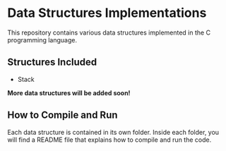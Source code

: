 # Data Structures Implementations

This repository contains various data structures implemented in the C programming language.

## Structures Included

- Stack

**More data structures will be added soon!**
  

## How to Compile and Run

Each data structure is contained in its own folder. Inside each folder, you will find a README file that explains how to compile and run the code.

